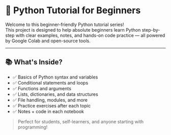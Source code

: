 # 🐍 Python Tutorial for Beginners

Welcome to this beginner-friendly Python tutorial series!  
This project is designed to help absolute beginners learn Python step-by-step with clear examples, notes, and hands-on code practice — all powered by Google Colab and open-source tools.

---

## 📚 What's Inside?

- ✅ Basics of Python syntax and variables  
- ✅ Conditional statements and loops  
- ✅ Functions and arguments  
- ✅ Lists, dictionaries, and data structures  
- ✅ File handling, modules, and more  
- ✅ Practice exercises after each topic  
- ✅ Notes + code in each notebook  

> Perfect for students, self-learners, and anyone starting with programming!
